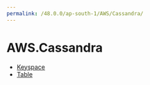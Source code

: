 ```yaml
---
permalink: /48.0.0/ap-south-1/AWS/Cassandra/
---
```


# AWS.Cassandra



* [Keyspace](Keyspace.md)
* [Table](Table.md)